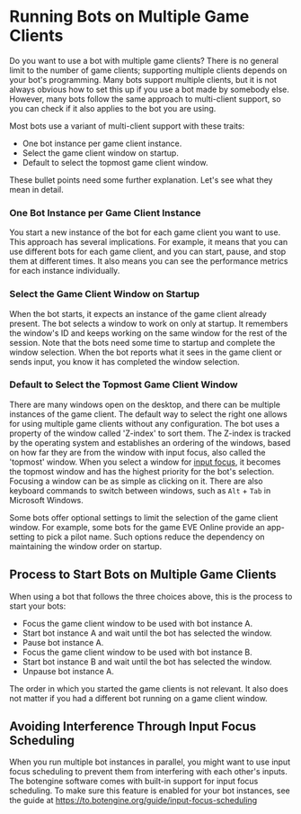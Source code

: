 # Running Bots on Multiple Game Clients

Do you want to use a bot with multiple game clients? There is no general limit to the number of game clients; supporting multiple clients depends on your bot's programming.
Many bots support multiple clients, but it is not always obvious how to set this up if you use a bot made by somebody else. However, many bots follow the same approach to multi-client support, so you can check if it also applies to the bot you are using.

Most bots use a variant of multi-client support with these traits:

+ One bot instance per game client instance.
+ Select the game client window on startup.
+ Default to select the topmost game client window.

These bullet points need some further explanation. Let's see what they mean in detail.

### One Bot Instance per Game Client Instance

You start a new instance of the bot for each game client you want to use. This approach has several implications. For example, it means that you can use different bots for each game client, and you can start, pause, and stop them at different times. It also means you can see the performance metrics for each instance individually.

### Select the Game Client Window on Startup

When the bot starts, it expects an instance of the game client already present. The bot selects a window to work on only at startup. It remembers the window's ID and keeps working on the same window for the rest of the session. Note that the bots need some time to startup and complete the window selection. When the bot reports what it sees in the game client or sends input, you know it has completed the window selection.

### Default to Select the Topmost Game Client Window

There are many windows open on the desktop, and there can be multiple instances of the game client. The default way to select the right one allows for using multiple game clients without any configuration. The bot uses a property of the window called 'Z-index' to sort them. The Z-index is tracked by the operating system and establishes an ordering of the windows, based on how far they are from the window with input focus, also called the 'topmost' window.
When you select a window for [input focus](https://en.wikipedia.org/wiki/Focus_(computing)), it becomes the topmost window and has the highest priority for the bot's selection. Focusing a window can be as simple as clicking on it. There are also keyboard commands to switch between windows, such as `Alt` + `Tab` in Microsoft Windows.

Some bots offer optional settings to limit the selection of the game client window. For example, some bots for the game EVE Online provide an app-setting to pick a pilot name. Such options reduce the dependency on maintaining the window order on startup.

## Process to Start Bots on Multiple Game Clients

When using a bot that follows the three choices above, this is the process to start your bots:

+ Focus the game client window to be used with bot instance A.
+ Start bot instance A and wait until the bot has selected the window.
+ Pause bot instance A.
+ Focus the game client window to be used with bot instance B.
+ Start bot instance B and wait until the bot has selected the window.
+ Unpause bot instance A.

The order in which you started the game clients is not relevant. It also does not matter if you had a different bot running on a game client window.

## Avoiding Interference Through Input Focus Scheduling

When you run multiple bot instances in parallel, you might want to use input focus scheduling to prevent them from interfering with each other's inputs. The botengine software comes with built-in support for input focus scheduling. To make sure this feature is enabled for your bot instances, see the guide at https://to.botengine.org/guide/input-focus-scheduling

